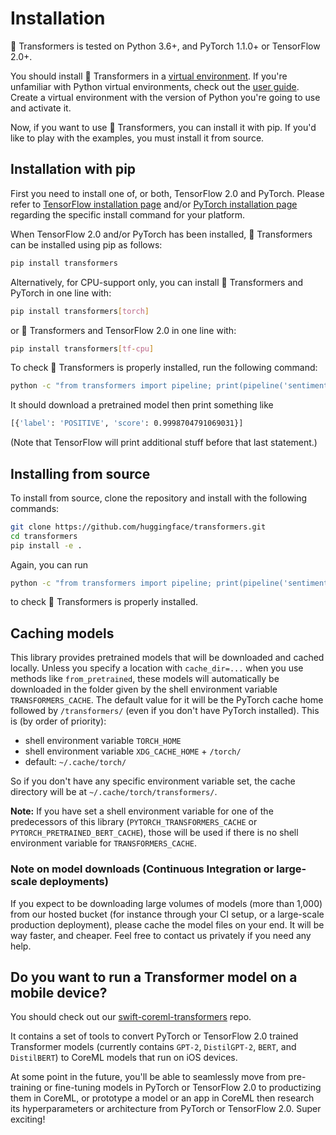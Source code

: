 # Installation

🤗 Transformers is tested on Python 3.6+, and PyTorch 1.1.0+ or TensorFlow 2.0+.

You should install 🤗 Transformers in a [virtual environment](https://docs.python.org/3/library/venv.html). If you're
unfamiliar with Python virtual environments, check out the [user guide](https://packaging.python.org/guides/installing-using-pip-and-virtual-environments/). Create a virtual environment with the version of Python you're going 
to use and activate it.

Now, if you want to use 🤗 Transformers, you can install it with pip. If you'd like to play with the examples, you
must install it from source.

## Installation with pip

First you need to install one of, or both, TensorFlow 2.0 and PyTorch.
Please refer to [TensorFlow installation page](https://www.tensorflow.org/install/pip#tensorflow-2.0-rc-is-available) 
and/or [PyTorch installation page](https://pytorch.org/get-started/locally/#start-locally) regarding the specific 
install command for your platform.

When TensorFlow 2.0 and/or PyTorch has been installed, 🤗 Transformers can be installed using pip as follows:

```bash
pip install transformers
```

Alternatively, for CPU-support only, you can install 🤗 Transformers and PyTorch in one line with:

```bash
pip install transformers[torch]
```

or 🤗 Transformers and TensorFlow 2.0 in one line with:

```bash
pip install transformers[tf-cpu]
```

To check 🤗 Transformers is properly installed, run the following command:

```bash
python -c "from transformers import pipeline; print(pipeline('sentiment-analysis')('we love you'))"
```

It should download a pretrained model then print something like

```bash
[{'label': 'POSITIVE', 'score': 0.9998704791069031}]
```

(Note that TensorFlow will print additional stuff before that last statement.)

## Installing from source

To install from source, clone the repository and install with the following commands:

``` bash
git clone https://github.com/huggingface/transformers.git
cd transformers
pip install -e .
```

Again, you can run 

```bash
python -c "from transformers import pipeline; print(pipeline('sentiment-analysis')('I hate you'))"
```

to check 🤗 Transformers is properly installed.

## Caching models

This library provides pretrained models that will be downloaded and cached locally. Unless you specify a location with
`cache_dir=...` when you use methods like `from_pretrained`, these models will automatically be downloaded in the
folder given by the shell environment variable ``TRANSFORMERS_CACHE``. The default value for it will be the PyTorch
cache home followed by ``/transformers/`` (even if you don't have PyTorch installed). This is (by order of priority):

  * shell environment variable ``TORCH_HOME``
  * shell environment variable ``XDG_CACHE_HOME`` + ``/torch/``
  * default: ``~/.cache/torch/``

So if you don't have any specific environment variable set, the cache directory will be at
``~/.cache/torch/transformers/``.

**Note:** If you have set a shell environment variable for one of the predecessors of this library
(``PYTORCH_TRANSFORMERS_CACHE`` or ``PYTORCH_PRETRAINED_BERT_CACHE``), those will be used if there is no shell
environment variable for ``TRANSFORMERS_CACHE``.

### Note on model downloads (Continuous Integration or large-scale deployments)

If you expect to be downloading large volumes of models (more than 1,000) from our hosted bucket (for instance through
your CI setup, or a large-scale production deployment), please cache the model files on your end. It will be way
faster, and cheaper. Feel free to contact us privately if you need any help.

## Do you want to run a Transformer model on a mobile device?

You should check out our [swift-coreml-transformers](https://github.com/huggingface/swift-coreml-transformers) repo.

It contains a set of tools to convert PyTorch or TensorFlow 2.0 trained Transformer models (currently contains `GPT-2`, 
`DistilGPT-2`, `BERT`, and `DistilBERT`) to CoreML models that run on iOS devices.

At some point in the future, you'll be able to seamlessly move from pre-training or fine-tuning models in PyTorch or
TensorFlow 2.0 to productizing them in CoreML, or prototype a model or an app in CoreML then research its
hyperparameters or architecture from PyTorch or TensorFlow 2.0. Super exciting!
